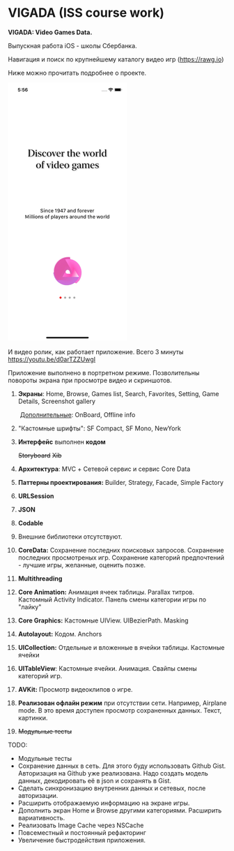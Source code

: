 # VIGADA (ISS course work)

**VIGADA: Video Games Data.**

Выпускная работа iOS - школы Сбербанка.

Навигация и поиск по крупнейшему каталогу видео игр (https://rawg.io)

Ниже можно прочитать подробнее о проекте.

![](vigada.gif)

И видео ролик, как работает приложение. 
Всего 3 минуты https://youtu.be/d0arTZZUwgI

Приложение выполнено в портретном режиме. Позволительны повороты экрана при просмотре видео и скриншотов.

1. **Экраны**: Home, Browse, Games list, Search, Favorites, Setting, Game Details, Screenshot gallery

   ​	<u>Дополнительные</u>: OnBoard, Offline info

2. "Кастомные шрифты": SF Compact, SF Mono, NewYork

3. **Интерфейс** выполнен **кодом**

   ~~Storyboard~~  ~~Xib~~

4. **Архитектура**: MVC + Сетевой сервис и сервис Core Data

5. **Паттерны проектирования:** Builder, Strategy, Facade, Simple Factory

6. **URLSession**

7. **JSON**

8. **Codable**

9. Внешние библиотеки отсутствуют.

10. **CoreData:** Сохранение последних поисковых запросов. Сохранение последних просмотреных игр. Сохранение категорий предпочтений - лучшие игры, желанные, оценить позже.

11. **Multithreading**

12. **Core Animation:** Анимация ячеек таблицы. Parallax титров. Кастомный Activity Indicator. Панель смены категории игры по "лайку"

13. **Core Graphics:** Кастомные UIView. UIBezierPath. Masking

14. **Autolayout:** Кодом. Anchors

15. **UICollection:** Отдельные и вложенные в ячейки таблицы. Кастомные ячейки

16. **UITableView**: Кастомные ячейки. Анимация. Свайпы смены категорий игр.

17. **AVKit:** Просмотр видеоклипов о игре. 

18. **Реализован офлайн режим** при отсутствии сети. Например, Airplane mode. В это время доступен просмотр сохраненных данных. Текст, картинки.

19. ~~Модульные тесты~~ 



TODO:

- Модульные тесты
- Сохранение данных в сеть. Для этого буду использовать Github Gist. Авторизация на Github уже реализована. Надо создать модель данных, декодировать её в json и сохранять в Gist.
- Сделать синхронизацию внутренних данных и сетевых, после авторизации.
- Расширить отображаемую информацию на экране игры.
- Дополнить экран Home и Browse другими категориями. Расширить вариативность.
- Реализовать Image Cache через NSCache
- Повсеместный и постоянный рефакторинг
- Увеличение быстродействия приложения.
